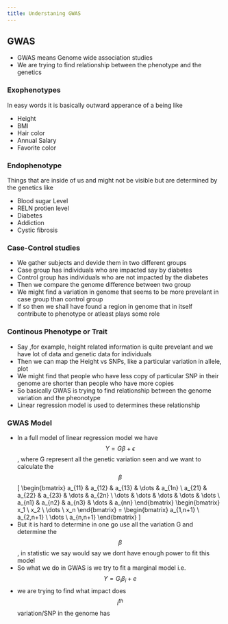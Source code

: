 ```yaml
---
title: Understaning GWAS 
---
```



## GWAS 

- GWAS means Genome wide association studies 
- We are trying to find relationship between the phenotype and the genetics 

### Exophenotypes

In easy words it is basically outward apperance of a being like 
- Height
- BMI
- Hair color  
- Annual Salary 
- Favorite color 

### Endophenotype 

Things that are inside of us and might not be visible but are determined by the genetics like

- Blood sugar Level 
- RELN protien level 
- Diabetes
- Addiction 
- Cystic fibrosis


### Case-Control studies 

- We gather subjects and devide them in two different groups 
- Case group has individuals who are impacted say by diabetes 
- Control group has individuals who are not impacted by the diabetes 
- Then we compare the genome difference between two group
- We might find a variation in genome that seems to be more prevelant in case group than control group 
- If so then we shall have found a region in genome that in itself contribute to phenotype or atleast plays some role 


### Continous Phenotype or Trait

- Say ,for example, height related information is quite prevelant and we have lot of data and genetic data for individuals 
- Then we can map the Height vs SNPs, like a particular variation in allele, plot 
- We might find that people who have less copy of particular SNP in their genome are shorter than people who have more copies 
- So basically GWAS is trying to find relationship between the genome variation and the pheonotype 
- Linear regression model is used to determines these relationship 

### GWAS Model 

- In a full model of linear regression model we have $$ Y = G\beta + \epsilon $$, where G represent all the genetic variation seen and we want to calculate the $$ \beta $$ 
\[
\begin{bmatrix}
a_{11} & a_{12} & a_{13} & \dots & a_{1n} \\
a_{21} & a_{22} & a_{23} & \dots & a_{2n} \\
\dots  & \dots  & \dots  & \dots & \dots  \\
a_{n1} & a_{n2} & a_{n3} & \dots & a_{nn} 
\end{bmatrix}
\begin{bmatrix}
x_1 \\ x_2 \\ \dots \\ x_n 
\end{bmatrix}
=
\begin{bmatrix}
a_{1,n+1} \\ a_{2,n+1} \\ \dots \\ a_{n,n+1}
\end{bmatrix}
\]
- But it is hard to determine in one go use all the variation G and determine the $$ \beta $$, in statistic we say would say we dont have enough power to fit this model
- So what we do in GWAS is we try to fit a marginal model i.e. $$ Y = G_i\beta_i + e $$
- we are trying to find what impact does $$i^{th} $$ variation/SNP in the genome has



